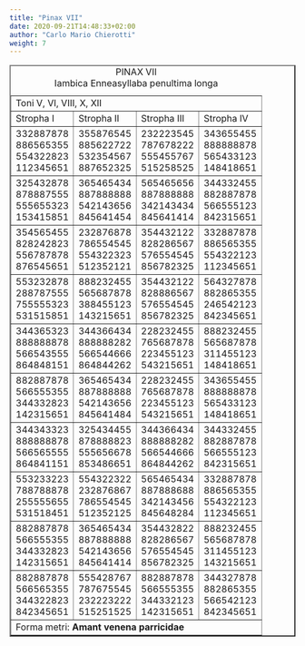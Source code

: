 ```yaml
---
title: "Pinax VII"
date: 2020-09-21T14:48:33+02:00
author: "Carlo Mario Chierotti"
weight: 7
---
```


<table border="2" cellpadding="2">
    <caption>PINAX VII <br>Iambica Enneasyllaba penultima longa </caption>
    <tr>
        <td colspan="4">Toni V, VI, VIII, X, XII </td>
    </tr>
    <tr>
        <td>Stropha I </td>
        <td>Stropha II </td>
        <td>Stropha III </td>
        <td>Stropha IV </td>
    </tr>
    <tr>
        <td>332887878<br>886565355<br>554322823<br>112345651</td>
        <td>355876545<br>885622722<br>532354567<br>887652325</td>
        <td>232223545<br>787678222<br>555455767<br>515258525</td>
        <td>343655455<br>888888878<br>565433123<br>148418651</td>
    </tr>
    <tr>
        <td>325432878<br>878887555<br>555655323<br>153415851</td>
        <td>365465434<br>887888888<br>542143656<br>845641454</td>
        <td>565465656<br>887888888<br>342143434<br>845641414</td>
        <td>344332455<br>882887878<br>566555123<br>842315651</td>
    </tr>
    <tr>
        <td>354565455<br>828242823<br>556787878<br>876545651</td>
        <td>232876878<br>786554545<br>554322323<br>512352121</td>
        <td>354432122<br>828286567<br>576554545<br>856782325</td>
        <td>332887878<br>886565355<br>554322123<br>112345651</td>
    </tr>
    <tr>
        <td>553232878<br>288787555<br>755555323<br>531515851</td>
        <td>888232455<br>565687878<br>388455123<br>143215651</td>
        <td>354432122<br>828886567<br>576554545<br>856782325</td>
        <td>564327878<br>882865355<br>246542123<br>842345651</td>
    </tr>
    <tr>
        <td>344365323<br>888888878<br>566543555<br>864848151</td>
        <td>344366434<br>888888282<br>566544666<br>864844262</td>
        <td>228232455<br>765687878<br>223455123<br>543215651</td>
        <td>888232455<br>565687878<br>311455123<br>148418651</td>
    </tr>
    <tr>
        <td>882887878<br>566555355<br>344332823<br>142315651</td>
        <td>365465434<br>887888888<br>542143656<br>845641484</td>
        <td>228232455<br>765687878<br>223455123<br>543215651</td>
        <td>343655455<br>888888878<br>565433123<br>148418651</td>
    </tr>
    <tr>
        <td>344343323<br>888888878<br>566565555<br>864841151</td>
        <td>325434455<br>878888823<br>555656678<br>853486651</td>
        <td>344366434<br>888888282<br>566544666<br>864844262</td>
        <td>344332455<br>882887878<br>566555123<br>842315651</td>
    </tr>
    <tr>
        <td>553233223<br>788788878<br>255555655<br>531518451</td>
        <td>554322322<br>232876867<br>786554545<br>512352125</td>
        <td>565465434<br>887888688<br>342143456<br>845648284</td>
        <td>332887878<br>886565355<br>554322123<br>112345651</td>
    </tr>
    <tr>
        <td>882887878<br>566555355<br>344332823<br>142315651</td>
        <td>365465434<br>887888888<br>542143656<br>845641414</td>
        <td>354432822<br>828286567<br>576554545<br>856782325</td>
        <td>888232455<br>565687878<br>311455123<br>143215651</td>
    </tr>
    <tr>
        <td>882887878<br>566565355<br>344322823<br>842345651</td>
        <td>555428767<br>787675545<br>232223222<br>515251525</td>
        <td>882887878<br>566555355<br>344332123<br>142315651</td>
        <td>344327878<br>882865355<br>566542123<br>842345651</td>
    </tr>
    <tr>
        <td colspan="4">Forma metri: <strong>Amant venena parricidae </strong></td>
    </tr>
</table>
